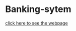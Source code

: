 # Banking-sytem


[click here to see the webpage](https://github.com/kushal1910/basic-banking-system-the-sparks-foundation/blob/main/index.php)
